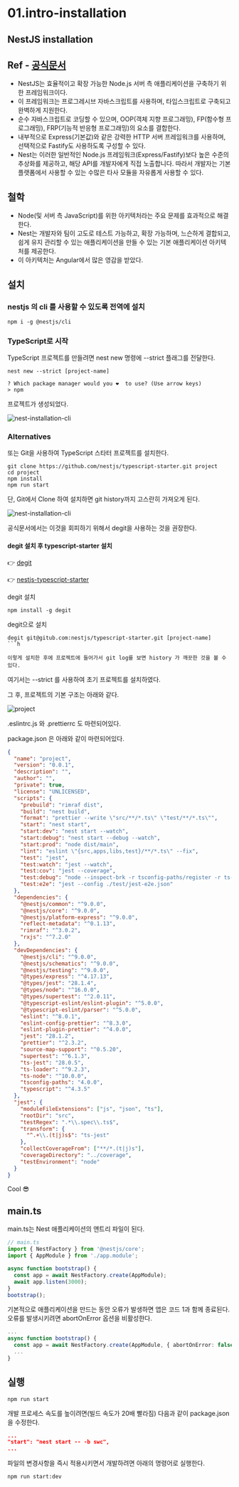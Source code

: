 # 01.intro-installation

## NestJS installation

## Ref - [공식문서](https://docs.nestjs.com/)

- NestJS는 효율적이고 확장 가능한 Node.js 서버 측 애플리케이션을 구축하기 위한 프레임워크이다.
- 이 프레임워크는 프로그레시브 자바스크립트를 사용하며, 타입스크립트로 구축되고 완벽하게 지원한다.
- 순수 자바스크립트로 코딩할 수 있으며, OOP(객체 지향 프로그래밍), FP(함수형 프로그래밍),
  FRP(기능적 반응형 프로그래밍)의 요소를 결합한다.
- 내부적으로 Express(기본값)와 같은 강력한 HTTP 서버 프레임워크를 사용하며, 선택적으로 Fastify도
  사용하도록 구성할 수 있다.
- Nest는 이러한 일반적인 Node.js 프레임워크(Express/Fastify)보다 높은 수준의 추상화를 제공하고,
  해당 API를 개발자에게 직접 노출합니다. 따라서 개발자는 기본 플랫폼에서 사용할 수 있는 수많은 타사
  모듈을 자유롭게 사용할 수 있다.

## 철학

- Node(및 서버 측 JavaScript)를 위한 아키텍처라는 주요 문제를 효과적으로 해결한다.
- Nest는 개발자와 팀이 고도로 테스트 가능하고, 확장 가능하며, 느슨하게 결합되고, 쉽게 유지 관리할 수 있는
  애플리케이션을 만들 수 있는 기본 애플리케이션 아키텍처를 제공한다.
- 이 아키텍처는 Angular에서 많은 영감을 받았다.

## 설치

### nestjs 의 cli 를 사용할 수 있도록 전역에 설치

```shell
npm i -g @nestjs/cli
```

### TypeScript로 시작

TypeScript 프로젝트를 만들려면 nest new 명령에 --strict 플래그를 전달한다.

```shell
nest new --strict [project-name]
```

```shell
? Which package manager would you ❤️  to use? (Use arrow keys)
> npm
```

프로젝트가 생성되었다.

![nest-installation-cli](./assets/nest-install-cli.png)

### Alternatives

또는 Git을 사용하여 TypeScript 스타터 프로젝트를 설치한다.

```shell
git clone https://github.com/nestjs/typescript-starter.git project
cd project
npm install
npm run start
```

단, Git에서 Clone 하여 설치하면 git history까지 고스란히 가져오게 된다.

![nest-installation-cli](./assets/nest-starter-git-history.png)

공식문서에서는 이것을 회피하기 위해서 degit을 사용하는 것을 권장한다.

#### degit 설치 후 typescript-starter 설치

👉 [degit](https://github.com/Rich-Harris/degit)

👉 [nestjs-typescript-starter](https://github.com/nestjs/typescript-starter)

degit 설치

```shell
npm install -g degit
```

degit으로 설치

````shell
degit git@gitub.com:nestjs/typescript-starter.git [project-name]
```h

이렇게 설치한 후에 프로젝트에 들어가서 git log를 보면 history 가 깨끗한 것을 볼 수 있다.
````

여기서는 --strict 를 사용하여 초기 프로젝트를 설치하였다.

그 후, 프로젝트의 기본 구조는 아래와 같다.

![project](./assets/nest-project.png)

.eslintrc.js 와 .prettierrc 도 마련되어있다.

package.json 은 아래와 같이 마련되어있다.

```json
{
  "name": "project",
  "version": "0.0.1",
  "description": "",
  "author": "",
  "private": true,
  "license": "UNLICENSED",
  "scripts": {
    "prebuild": "rimraf dist",
    "build": "nest build",
    "format": "prettier --write \"src/**/*.ts\" \"test/**/*.ts\"",
    "start": "nest start",
    "start:dev": "nest start --watch",
    "start:debug": "nest start --debug --watch",
    "start:prod": "node dist/main",
    "lint": "eslint \"{src,apps,libs,test}/**/*.ts\" --fix",
    "test": "jest",
    "test:watch": "jest --watch",
    "test:cov": "jest --coverage",
    "test:debug": "node --inspect-brk -r tsconfig-paths/register -r ts-node/register node_modules/.bin/jest --runInBand",
    "test:e2e": "jest --config ./test/jest-e2e.json"
  },
  "dependencies": {
    "@nestjs/common": "^9.0.0",
    "@nestjs/core": "^9.0.0",
    "@nestjs/platform-express": "^9.0.0",
    "reflect-metadata": "^0.1.13",
    "rimraf": "^3.0.2",
    "rxjs": "^7.2.0"
  },
  "devDependencies": {
    "@nestjs/cli": "^9.0.0",
    "@nestjs/schematics": "^9.0.0",
    "@nestjs/testing": "^9.0.0",
    "@types/express": "^4.17.13",
    "@types/jest": "28.1.4",
    "@types/node": "^16.0.0",
    "@types/supertest": "^2.0.11",
    "@typescript-eslint/eslint-plugin": "^5.0.0",
    "@typescript-eslint/parser": "^5.0.0",
    "eslint": "^8.0.1",
    "eslint-config-prettier": "^8.3.0",
    "eslint-plugin-prettier": "^4.0.0",
    "jest": "28.1.2",
    "prettier": "^2.3.2",
    "source-map-support": "^0.5.20",
    "supertest": "^6.1.3",
    "ts-jest": "28.0.5",
    "ts-loader": "^9.2.3",
    "ts-node": "^10.0.0",
    "tsconfig-paths": "4.0.0",
    "typescript": "^4.3.5"
  },
  "jest": {
    "moduleFileExtensions": ["js", "json", "ts"],
    "rootDir": "src",
    "testRegex": ".*\\.spec\\.ts$",
    "transform": {
      "^.+\\.(t|j)s$": "ts-jest"
    },
    "collectCoverageFrom": ["**/*.(t|j)s"],
    "coverageDirectory": "../coverage",
    "testEnvironment": "node"
  }
}
```

Cool 😎

## main.ts

main.ts는 Nest 애플리케이션의 앤트리 파일이 된다.

```ts
// main.ts
import { NestFactory } from '@nestjs/core';
import { AppModule } from './app.module';

async function bootstrap() {
  const app = await NestFactory.create(AppModule);
  await app.listen(3000);
}
bootstrap();
```

기본적으로 애플리케이션을 만드는 동안 오류가 발생하면 앱은 코드 1과 함께 종료된다. 오류를 발생시키려면
abortOnError 옵션을 비활성한다.

```ts
...
async function bootstrap() {
  const app = await NestFactory.create(AppModule, { abortOnError: false });
  ...
}
```

## 실행

```shell
npm run start
```

개발 프로세스 속도를 높이려면(빌드 속도가 20배 빨라짐) 다음과 같이 package.json을 수정한다.

```json
...
"start": "nest start -- -b swc",
...
```

파일의 변경사항을 즉시 적용시키면서 개발하려면 아래의 명령어로 실행한다.

```shell
npm run start:dev
```
